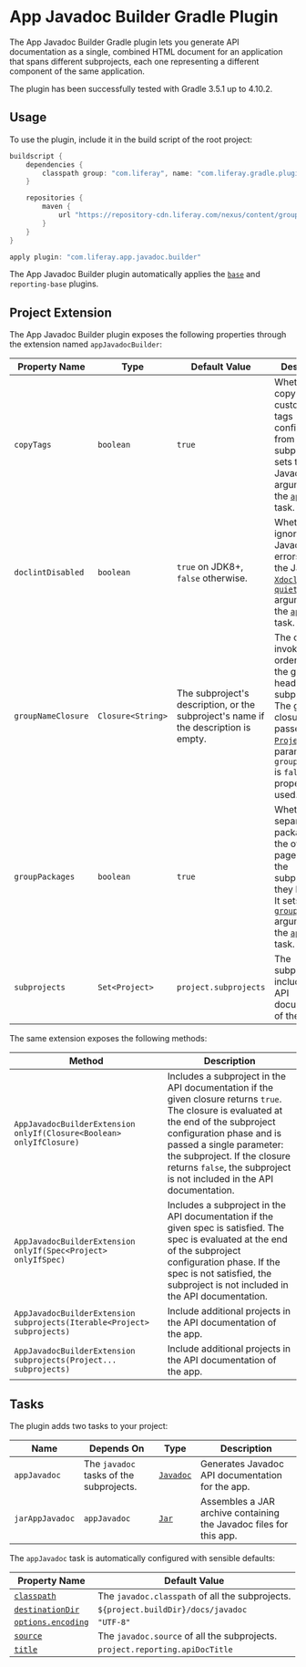# App Javadoc Builder Gradle Plugin [](id=app-javadoc-builder-gradle-plugin)

The App Javadoc Builder Gradle plugin lets you generate API documentation as a
single, combined HTML document for an application that spans different
subprojects, each one representing a different component of the same
application.

The plugin has been successfully tested with Gradle 3.5.1 up to 4.10.2.

## Usage [](id=usage)

To use the plugin, include it in the build script of the root project:

```gradle
buildscript {
    dependencies {
        classpath group: "com.liferay", name: "com.liferay.gradle.plugins.app.javadoc.builder", version: "1.2.0"
    }

    repositories {
        maven {
            url "https://repository-cdn.liferay.com/nexus/content/groups/public"
        }
    }
}

apply plugin: "com.liferay.app.javadoc.builder"
```

The App Javadoc Builder plugin automatically applies the [`base`](https://docs.gradle.org/current/userguide/standard_plugins.html#N135C1)
and `reporting-base` plugins.

## Project Extension [](id=project-extension)

The App Javadoc Builder plugin exposes the following properties through the
extension named `appJavadocBuilder`:

Property Name | Type | Default Value | Description
------------- | ---- | ------------- | -----------
`copyTags` | `boolean` | `true` | Whether to copy the custom block tags configuration from the subprojects. It sets the Javadoc [`-tag`](http://docs.oracle.com/javase/8/docs/technotes/tools/windows/javadoc.html#tag) argument for the [`appJavadoc`](#appjavadoc) task.
`doclintDisabled` | `boolean` | `true` on JDK8+, `false` otherwise. | Whether to ignore Javadoc errors. It sets the Javadoc [`-Xdoclint`](docs.oracle.com/javase/8/docs/technotes/tools/windows/javadoc.html#BEJEFABE) and [`-quiet`](http://docs.oracle.com/javase/8/docs/technotes/tools/windows/javadoc.html#CHDGFHAA) arguments for the [`appJavadoc`](#appjavadoc) task.
`groupNameClosure` | `Closure<String>` | The subproject's description, or the subproject's name if the description is empty. | The closure invoked in order to get the group heading for a subproject. The given closure is passed a [`Project`](https://docs.gradle.org/current/javadoc/org/gradle/api/Project.html) as its parameter. If `groupPackages` is `false`, this property is not used.
`groupPackages` | `boolean` | `true` | Whether to separate packages on the overview page based on the subprojects they belong to. It sets the [`-group`](docs.oracle.com/javase/8/docs/technotes/tools/unix/javadoc.html#CHDIGGII) argument for the [`appJavadoc`](#appjavadoc) task.
`subprojects` | `Set<Project>` | `project.subprojects` | The subprojects to include in the API documentation of the app.

The same extension exposes the following methods:

Method | Description
------ | -----------
`AppJavadocBuilderExtension onlyIf(Closure<Boolean> onlyIfClosure)` | Includes a subproject in the API documentation if the given closure returns `true`. The closure is evaluated at the end of the subproject configuration phase and is passed a single parameter: the subproject. If the closure returns `false`, the subproject is not included in the API documentation.
`AppJavadocBuilderExtension onlyIf(Spec<Project> onlyIfSpec)` | Includes a subproject in the API documentation if the given spec is satisfied. The spec is evaluated at the end of the subproject configuration phase. If the spec is not satisfied, the subproject is not included in the API documentation.
`AppJavadocBuilderExtension subprojects(Iterable<Project> subprojects)` | Include additional projects in the API documentation of the app.
`AppJavadocBuilderExtension subprojects(Project... subprojects)` | Include additional projects in the API documentation of the app.

## Tasks [](id=tasks)

The plugin adds two tasks to your project:

Name | Depends On | Type | Description
---- | ---------- | ---- | -----------
<a name="appjavadoc"></a>`appJavadoc` | The `javadoc` tasks of the subprojects. | [`Javadoc`](https://docs.gradle.org/current/dsl/org.gradle.api.tasks.javadoc.Javadoc.html) | Generates Javadoc API documentation for the app.
`jarAppJavadoc` | `appJavadoc` | [`Jar`](https://docs.gradle.org/current/dsl/org.gradle.api.tasks.bundling.Jar.html) | Assembles a JAR archive containing the Javadoc files for this app.

The `appJavadoc` task is automatically configured with sensible defaults:

Property Name | Default Value
------------- | -------------
[`classpath`](https://docs.gradle.org/current/dsl/org.gradle.api.tasks.javadoc.Javadoc.html#org.gradle.api.tasks.javadoc.Javadoc:classpath) | The `javadoc.classpath` of all the subprojects.
[`destinationDir`](https://docs.gradle.org/current/dsl/org.gradle.api.tasks.javadoc.Javadoc.html#org.gradle.api.tasks.javadoc.Javadoc:destinationDir) | `${project.buildDir}/docs/javadoc`
[`options.encoding`](https://docs.gradle.org/current/javadoc/org/gradle/external/javadoc/MinimalJavadocOptions.html#getEncoding\(\)) | `"UTF-8"`
[`source`](https://docs.gradle.org/current/dsl/org.gradle.api.tasks.javadoc.Javadoc.html#org.gradle.api.tasks.javadoc.Javadoc:source) | The `javadoc.source` of all the subprojects.
[`title`](https://docs.gradle.org/current/dsl/org.gradle.api.tasks.javadoc.Javadoc.html#org.gradle.api.tasks.javadoc.Javadoc:title) | `project.reporting.apiDocTitle`

